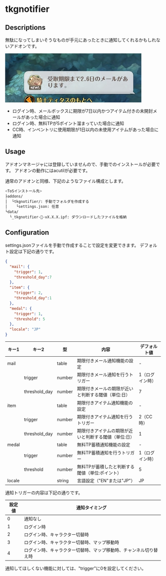 # tkgnotifier

## Descriptions

無駄になってしまいそうなものが手元にあったときに通知してくれるかもしれないアドオンです。

![tkgnotifierimage](./tkgnotifier_image.jpg "イメージ")

* ログイン時、メールボックスに期限が7日以内かつアイテム付きの未開封メールがあった場合に通知
* ログイン時、無料TPが5ポイント溜まっていた場合に通知
* CC時、インベントリに使用期限が1日以内の未使用アイテムがあった場合に通知

## Usage

アドオンマネージャには登録していませんので、手動でのインストールが必要です。
アドオンの動作にはacutilが必要です。

通常のアドオンと同様、下記のようなファイル構成とします。

```bash
<ToSインストール先>
├addons/
│  └tkgnotifier/: 手動でフォルダを作成する
│    └settings.json: 任意
└data/
  └_tkgnotifier-🦎-vX.X.X.ipf: ダウンロードしたファイルを格納
```

## Configuration

settings.jsonファイルを手動で作成することで設定を変更できます。
デフォルト設定は下記の通りです。

```json
{
  "mail": {
    "trigger": 1,
    "threshold_day":7
  },
  "item": {
    "trigger": 2,
    "threshold_day":1
  },
  "medal": {
    "trigger": 1,
    "threshold": 5
  },
  "locale": "JP" 
}
```

|キー1|キー2|型|内容|デフォルト値|
-|-|-|-|-
|mail||table|期限付きメール通知機能の設定|-|
||trigger|number|期限付きメール通知を行うトリガー|1（ログイン時）|
||threshold_day|number|期限付きメールの期限が近いと判断する閾値（単位:日）|7|
|item||table|期限付きアイテム通知機能の設定|-|
||trigger|number|期限付きアイテム通知を行うトリガー|2（CC時）|
||threshold_day|number|期限付きアイテムの期限が近いと判断する閾値（単位:日）|1|
|medal||table|無料TP蓄積通知機能の設定|-|
||trigger|number|無料TP蓄積通知を行うトリガー|1（ログイン時）|
||threshold|number|無料TPが蓄積したと判断する閾値（単位:ポイント）|5|
|locale||string|言語設定（"EN"または"JP"）|JP|

通知トリガーの内容は下記の通りです。

|設定値|通知タイミング|
-|-
|0|通知なし|
|1|ログイン時|
|2|ログイン時、キャラクター切替時|
|3|ログイン時、キャラクター切替時、マップ移動時|
|4|ログイン時、キャラクター切替時、マップ移動時、チャンネル切り替え時|

通知してほしくない機能に対しては、"trigger"に0を設定してください。
